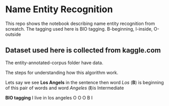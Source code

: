 # Name Entity Recognition 
This repo shows the notebook describing name entity recognition from screatch. The tagging used here is BIO tagging. B-beginning, I-inside, O-outside

## Dataset used here is collected from kaggle.com 
The entity-annotated-corpus folder have data.

The steps for understanding how this algorithm work.

Lets say we see **Los Angels** in the sentence then word *Los* (**B**) is beginning of this pair of words and word *Angeles* (**I**)is Intermediate

**BIO tagging**
I live in los angeles 
O O    O  B   I
